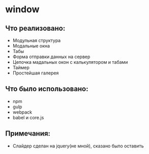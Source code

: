 # window

## Что реализовано:
  - Модульная структура
  - Модальные окна
  - Табы
  - Форма отправки данных на сервер
  - Цепочка мадальных окон с калькулятором и табами
  - Таймер
  - Простейшая галерея

## Что было использовано:
   - npm
   - gulp
   - webpack
   - babel и core.js
  
## Примечания:
  - Слайдер сделан на jquery(не мной), сказано было оставить
